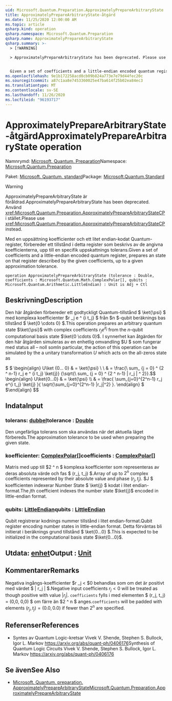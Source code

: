 ```yaml
---
uid: Microsoft.Quantum.Preparation.ApproximatelyPrepareArbitraryState
title: ApproximatelyPrepareArbitraryState-åtgärd
ms.date: 11/25/2020 12:00:00 AM
ms.topic: article
qsharp.kind: operation
qsharp.namespace: Microsoft.Quantum.Preparation
qsharp.name: ApproximatelyPrepareArbitraryState
qsharp.summary: >-
  > [!WARNING]

  > ApproximatelyPrepareArbitraryState has been deprecated. Please use <xref:Microsoft.Quantum.Preparation.ApproximatelyPrepareArbitraryStateCP> instead.


  Given a set of coefficients and a little-endian encoded quantum register, prepares an state on that register described by the given coefficients, up to a given approximation tolerance.
ms.openlocfilehash: 9e1b172258acd0cb09b824a773e7e79d44fec20c
ms.sourcegitcommit: a87c1aa8e7453360025e47ba614f25b02ea84ec3
ms.translationtype: MT
ms.contentlocale: sv-SE
ms.lasthandoff: 11/26/2020
ms.locfileid: "96193717"
---
```

# <a name="approximatelypreparearbitrarystate-operation"></a><span data-ttu-id="57c56-102">ApproximatelyPrepareArbitraryState-åtgärd</span><span class="sxs-lookup"><span data-stu-id="57c56-102">ApproximatelyPrepareArbitraryState operation</span></span>

<span data-ttu-id="57c56-103">Namnrymd: [Microsoft. Quantum. Preparation](xref:Microsoft.Quantum.Preparation)</span><span class="sxs-lookup"><span data-stu-id="57c56-103">Namespace: [Microsoft.Quantum.Preparation](xref:Microsoft.Quantum.Preparation)</span></span>

<span data-ttu-id="57c56-104">Paket: [Microsoft. Quantum. standard](https://nuget.org/packages/Microsoft.Quantum.Standard)</span><span class="sxs-lookup"><span data-stu-id="57c56-104">Package: [Microsoft.Quantum.Standard](https://nuget.org/packages/Microsoft.Quantum.Standard)</span></span>


> [!WARNING]
> <span data-ttu-id="57c56-105">ApproximatelyPrepareArbitraryState är föråldrad.</span><span class="sxs-lookup"><span data-stu-id="57c56-105">ApproximatelyPrepareArbitraryState has been deprecated.</span></span> <span data-ttu-id="57c56-106">Använd <xref:Microsoft.Quantum.Preparation.ApproximatelyPrepareArbitraryStateCP> i stället.</span><span class="sxs-lookup"><span data-stu-id="57c56-106">Please use <xref:Microsoft.Quantum.Preparation.ApproximatelyPrepareArbitraryStateCP> instead.</span></span>

<span data-ttu-id="57c56-107">Med en uppsättning koefficienter och ett litet endian-kodat Quantum-register, förbereder ett tillstånd i detta register som beskrivs av de angivna koefficienterna, upp till en specifik uppskattnings tolerans.</span><span class="sxs-lookup"><span data-stu-id="57c56-107">Given a set of coefficients and a little-endian encoded quantum register, prepares an state on that register described by the given coefficients, up to a given approximation tolerance.</span></span>

```qsharp
operation ApproximatelyPrepareArbitraryState (tolerance : Double, coefficients : Microsoft.Quantum.Math.ComplexPolar[], qubits : Microsoft.Quantum.Arithmetic.LittleEndian) : Unit is Adj + Ctl
```


## <a name="description"></a><span data-ttu-id="57c56-108">Beskrivning</span><span class="sxs-lookup"><span data-stu-id="57c56-108">Description</span></span>

<span data-ttu-id="57c56-109">Den här åtgärden förbereder ett godtyckligt Quantum-tillstånd $ \ket{\psi} $ med komplexa koefficienter $r _j e ^ {i t_j} $ från $n $-qubit beräknings bas tillstånd $ \ket{0 \cdots 0} $.</span><span class="sxs-lookup"><span data-stu-id="57c56-109">This operation prepares an arbitrary quantum state $\ket{\psi}$ with complex coefficients $r_j e^{i t_j}$ from the $n$-qubit computational basis state $\ket{0 \cdots 0}$.</span></span>
<span data-ttu-id="57c56-110">I synnerhet kan åtgärden för den här åtgärden simuleras av en enhetlig omvandling $U $ som fungerar med status all – noll som</span><span class="sxs-lookup"><span data-stu-id="57c56-110">In particular, the action of this operation can be simulated by the a unitary transformation $U$ which acts on the all-zeros state as</span></span>

<span data-ttu-id="57c56-111">$ $ \begin{align} U\ket {0... 0} & = \ket{\psi} \\ \\ & = \frac{\ sum_ {j = 0} ^ {2 ^ n-1} r_j e ^ {i t_j} \ket{j}} {\sqrt{\ sum_ {j = 0} ^ {2 ^ n-1} | r_j | ^ 2}}.</span><span class="sxs-lookup"><span data-stu-id="57c56-111">$$ \begin{align} U\ket{0...0} & = \ket{\psi} \\\\ & = \frac{ \sum_{j=0}^{2^n-1} r_j e^{i t_j} \ket{j} }{ \sqrt{\sum_{j=0}^{2^n-1} |r_j|^2} }.</span></span>
<span data-ttu-id="57c56-112">\end{align} $ $</span><span class="sxs-lookup"><span data-stu-id="57c56-112">\end{align} $$</span></span>

## <a name="input"></a><span data-ttu-id="57c56-113">Indata</span><span class="sxs-lookup"><span data-stu-id="57c56-113">Input</span></span>

### <a name="tolerance--double"></a><span data-ttu-id="57c56-114">tolerans: [dubbel](xref:microsoft.quantum.lang-ref.double)</span><span class="sxs-lookup"><span data-stu-id="57c56-114">tolerance : [Double](xref:microsoft.quantum.lang-ref.double)</span></span>

<span data-ttu-id="57c56-115">Den ungefärliga tolerans som ska användas när det aktuella läget förbereds.</span><span class="sxs-lookup"><span data-stu-id="57c56-115">The approximation tolerance to be used when preparing the given state.</span></span>


### <a name="coefficients--complexpolar"></a><span data-ttu-id="57c56-116">koefficienter: [ComplexPolar](xref:Microsoft.Quantum.Math.ComplexPolar)[]</span><span class="sxs-lookup"><span data-stu-id="57c56-116">coefficients : [ComplexPolar](xref:Microsoft.Quantum.Math.ComplexPolar)[]</span></span>

<span data-ttu-id="57c56-117">Matris med upp till $2 ^ n $ komplexa koefficienter som representeras av deras absoluta värde och fas $ (r_j, t_j) $.</span><span class="sxs-lookup"><span data-stu-id="57c56-117">Array of up to $2^n$ complex coefficients represented by their absolute value and phase $(r_j, t_j)$.</span></span> <span data-ttu-id="57c56-118">$J $ koefficienten indexerar Number State $ \ket{j} $ kodat i litet endian-format.</span><span class="sxs-lookup"><span data-stu-id="57c56-118">The $j$th coefficient indexes the number state $\ket{j}$ encoded in little-endian format.</span></span>


### <a name="qubits--littleendian"></a><span data-ttu-id="57c56-119">qubits: [LittleEndian](xref:Microsoft.Quantum.Arithmetic.LittleEndian)</span><span class="sxs-lookup"><span data-stu-id="57c56-119">qubits : [LittleEndian](xref:Microsoft.Quantum.Arithmetic.LittleEndian)</span></span>

<span data-ttu-id="57c56-120">Qubit registrerar kodnings nummer tillstånd i litet endian-format.</span><span class="sxs-lookup"><span data-stu-id="57c56-120">Qubit register encoding number states in little-endian format.</span></span> <span data-ttu-id="57c56-121">Detta förväntas bli initierat i beräknings grund tillstånd $ \ket{0...0} $.</span><span class="sxs-lookup"><span data-stu-id="57c56-121">This is expected to be initialized in the computational basis state $\ket{0...0}$.</span></span>



## <a name="output--unit"></a><span data-ttu-id="57c56-122">Utdata: [enhet](xref:microsoft.quantum.lang-ref.unit)</span><span class="sxs-lookup"><span data-stu-id="57c56-122">Output : [Unit](xref:microsoft.quantum.lang-ref.unit)</span></span>



## <a name="remarks"></a><span data-ttu-id="57c56-123">Kommentarer</span><span class="sxs-lookup"><span data-stu-id="57c56-123">Remarks</span></span>

<span data-ttu-id="57c56-124">Negativa ingångs-koefficienter $r _j < $0 behandlas som om det är positivt med värdet $ | r_j | $.</span><span class="sxs-lookup"><span data-stu-id="57c56-124">Negative input coefficients $r_j < 0$ will be treated as though positive with value $|r_j|$.</span></span> <span data-ttu-id="57c56-125">`coefficients` fylls i med elementen $ (r_j, t_j) = (0,0, 0,0) $ om färre än $2 ^ n $ anges.</span><span class="sxs-lookup"><span data-stu-id="57c56-125">`coefficients` will be padded with elements $(r_j, t_j) = (0.0, 0.0)$ if fewer than $2^n$ are specified.</span></span>

## <a name="references"></a><span data-ttu-id="57c56-126">Referenser</span><span class="sxs-lookup"><span data-stu-id="57c56-126">References</span></span>

- <span data-ttu-id="57c56-127">Syntes av Quantum Logic-kretsar Vivek V. Shende, Stephen S. Bullock, Igor L. Markov https://arxiv.org/abs/quant-ph/0406176</span><span class="sxs-lookup"><span data-stu-id="57c56-127">Synthesis of Quantum Logic Circuits Vivek V. Shende, Stephen S. Bullock, Igor L. Markov https://arxiv.org/abs/quant-ph/0406176</span></span>

## <a name="see-also"></a><span data-ttu-id="57c56-128">Se även</span><span class="sxs-lookup"><span data-stu-id="57c56-128">See Also</span></span>

- [<span data-ttu-id="57c56-129">Microsoft. Quantum. preparation. ApproximatelyPrepareArbitraryState</span><span class="sxs-lookup"><span data-stu-id="57c56-129">Microsoft.Quantum.Preparation.ApproximatelyPrepareArbitraryState</span></span>](xref:Microsoft.Quantum.Preparation.ApproximatelyPrepareArbitraryState)